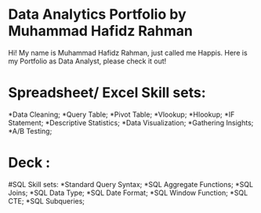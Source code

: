 # Data Analytics Portfolio by Muhammad Hafidz Rahman
Hi! My name is Muhammad Hafidz Rahman, just called me Happis. Here is my Portfolio as Data Analyst, please check it out!

# Spreadsheet/ Excel Skill sets:
*Data Cleaning;
*Query Table;
*Pivot Table;
*Vlookup;
*Hlookup;
*IF Statement;
*Descriptive Statistics;
*Data Visualization;
*Gathering Insights;
*A/B Testing;

# Deck :

#SQL Skill sets:
*Standard Query Syntax;
*SQL Aggregate Functions;
*SQL Joins;
*SQL Data Type;
*SQL Date Format;
*SQL Window Function;
*SQL CTE;
*SQL Subqueries;
